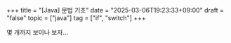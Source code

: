 +++
title = "[Java] 문법 기초"
date = "2025-03-06T19:23:33+09:00"
draft = "false"
topic = ["java"]
tag = ["if", "switch"]
+++

몇 개까지 보이나 보자...